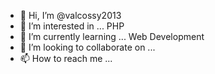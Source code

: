 - 👋 Hi, I’m @valcossy2013
- 👀 I’m interested in ... PHP
- 🌱 I’m currently learning ... Web Development
- 💞️ I’m looking to collaborate on ...
- 📫 How to reach me ...

<!---
valcossy2013/valcossy2013 is a ✨ special ✨ repository because its `README.md` (this file) appears on your GitHub profile.
You can click the Preview link to take a look at your changes.
--->
